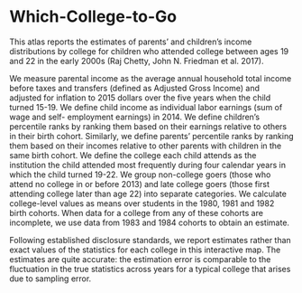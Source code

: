 # Which-College-to-Go
This atlas reports the estimates of parents’ and children’s income distributions by college for children who attended college between ages 19 and 22 in the early 2000s (Raj Chetty, John N. Friedman et al. 2017). 

We measure parental income as the average annual household total income before taxes and transfers (defined as Adjusted Gross Income) and adjusted for inflation to 2015 dollars over the five years when the child turned 15-19. We define child income as individual labor earnings (sum of wage and self- employment earnings) in 2014. We define children’s percentile ranks by ranking them based on their earnings relative to others in their birth cohort. Similarly, we define parents’ percentile ranks by ranking them based on their incomes relative to other parents with children in the same birth cohort.
We define the college each child attends as the institution the child attended most frequently during four calendar years in which the child turned 19-22. We group non-college goers (those who attend no college in or before 2013) and late college goers (those first attending college later than age 22) into separate categories. We calculate college-level values as means over students in the 1980, 1981 and 1982 birth cohorts. When data for a college from any of these cohorts are incomplete, we use data from 1983 and 1984 cohorts to obtain an estimate.

Following established disclosure standards, we report estimates rather than exact values of the statistics for each college in this interactive map. The estimates are quite accurate: the estimation error is comparable to the fluctuation in the true statistics across years for a typical college that arises due to sampling error. 